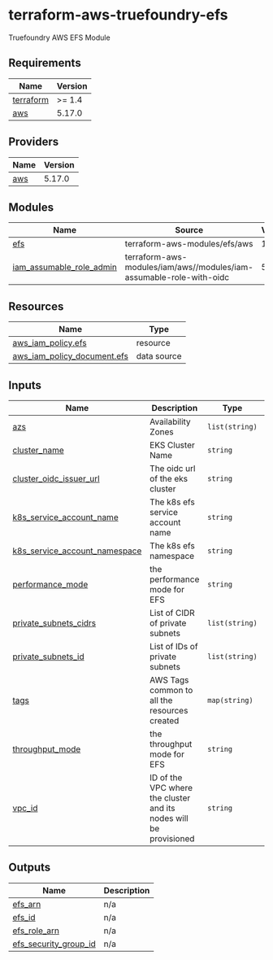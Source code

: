 # terraform-aws-truefoundry-efs
Truefoundry AWS EFS Module

<!-- BEGIN_TF_DOCS -->
## Requirements

| Name | Version |
|------|---------|
| <a name="requirement_terraform"></a> [terraform](#requirement\_terraform) | >= 1.4 |
| <a name="requirement_aws"></a> [aws](#requirement\_aws) | 5.17.0 |

## Providers

| Name | Version |
|------|---------|
| <a name="provider_aws"></a> [aws](#provider\_aws) | 5.17.0 |

## Modules

| Name | Source | Version |
|------|--------|---------|
| <a name="module_efs"></a> [efs](#module\_efs) | terraform-aws-modules/efs/aws | 1.1.1 |
| <a name="module_iam_assumable_role_admin"></a> [iam\_assumable\_role\_admin](#module\_iam\_assumable\_role\_admin) | terraform-aws-modules/iam/aws//modules/iam-assumable-role-with-oidc | 5.27.0 |

## Resources

| Name | Type |
|------|------|
| [aws_iam_policy.efs](https://registry.terraform.io/providers/hashicorp/aws/5.17.0/docs/resources/iam_policy) | resource |
| [aws_iam_policy_document.efs](https://registry.terraform.io/providers/hashicorp/aws/5.17.0/docs/data-sources/iam_policy_document) | data source |

## Inputs

| Name | Description | Type | Default | Required |
|------|-------------|------|---------|:--------:|
| <a name="input_azs"></a> [azs](#input\_azs) | Availability Zones | `list(string)` | n/a | yes |
| <a name="input_cluster_name"></a> [cluster\_name](#input\_cluster\_name) | EKS Cluster Name | `string` | n/a | yes |
| <a name="input_cluster_oidc_issuer_url"></a> [cluster\_oidc\_issuer\_url](#input\_cluster\_oidc\_issuer\_url) | The oidc url of the eks cluster | `string` | n/a | yes |
| <a name="input_k8s_service_account_name"></a> [k8s\_service\_account\_name](#input\_k8s\_service\_account\_name) | The k8s efs service account name | `string` | n/a | yes |
| <a name="input_k8s_service_account_namespace"></a> [k8s\_service\_account\_namespace](#input\_k8s\_service\_account\_namespace) | The k8s efs namespace | `string` | n/a | yes |
| <a name="input_performance_mode"></a> [performance\_mode](#input\_performance\_mode) | the performance mode for EFS | `string` | n/a | yes |
| <a name="input_private_subnets_cidrs"></a> [private\_subnets\_cidrs](#input\_private\_subnets\_cidrs) | List of CIDR of private subnets | `list(string)` | n/a | yes |
| <a name="input_private_subnets_id"></a> [private\_subnets\_id](#input\_private\_subnets\_id) | List of IDs of private subnets | `list(string)` | n/a | yes |
| <a name="input_tags"></a> [tags](#input\_tags) | AWS Tags common to all the resources created | `map(string)` | `{}` | no |
| <a name="input_throughput_mode"></a> [throughput\_mode](#input\_throughput\_mode) | the throughput mode for EFS | `string` | n/a | yes |
| <a name="input_vpc_id"></a> [vpc\_id](#input\_vpc\_id) | ID of the VPC where the cluster and its nodes will be provisioned | `string` | `null` | no |

## Outputs

| Name | Description |
|------|-------------|
| <a name="output_efs_arn"></a> [efs\_arn](#output\_efs\_arn) | n/a |
| <a name="output_efs_id"></a> [efs\_id](#output\_efs\_id) | n/a |
| <a name="output_efs_role_arn"></a> [efs\_role\_arn](#output\_efs\_role\_arn) | n/a |
| <a name="output_efs_security_group_id"></a> [efs\_security\_group\_id](#output\_efs\_security\_group\_id) | n/a |
<!-- END_TF_DOCS -->
